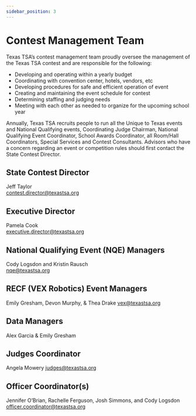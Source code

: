 ```yaml
---
sidebar_position: 3
---
```


# Contest Management Team

Texas TSA’s contest management team proudly oversee the management of the Texas TSA contest and are
responsible for the following:

- Developing and operating within a yearly budget
- Coordinating with convention center, hotels, vendors, etc
- Developing procedures for safe and efficient operation of event
- Creating and maintaining the event schedule for contest
- Determining staffing and judging needs
- Meeting with each other as needed to organize for the upcoming school year

Annually, Texas TSA recruits people to run all the Unique to Texas events and National Qualifying events, Coordinating Judge Chairman, National Qualifying Event Coordinator, School Awards Coordinator, all Room/Hall Coordinators, Special Services and Contest Consultants. Advisors who have a concern regarding an event or competition rules should first contact the State Contest Director.

## State Contest Director

Jeff Taylor  
[contest.director@texastsa.org](mailto:contest.director@texastsa.org)

## Executive Director

Pamela Cook  
[executive.director@texastsa.org](mailto:executive.director@texastsa.org)

## National Qualifying Event (NQE) Managers

Cody Logsdon and Kristin Rausch  
[nqe@texastsa.org](mailto:nqe@texastsa.org)

## RECF (VEX Robotics) Event Managers

Emily Gresham, Devon Murphy, & Thea Drake
[vex@texastsa.org](mailto:vex@texastsa.org)

## Data Managers

Alex Garcia & Emily Gresham

## Judges Coordinator

Angela Mowery
[judges@texastsa.org](mailto:judges@texastsa.org)

## Officer Coordinator(s)

Jennifer O’Brian, Rachelle Ferguson, Josh Simmons, and Cody Logsdon
[officer.coordinator@texastsa.org](mailto:officer.coordinator@texastsa.org)
